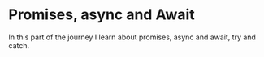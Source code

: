 # Promises, async and Await
In this part of the journey I learn about promises, async and await, try and catch.

